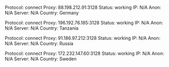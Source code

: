Protocol: connect
Proxy: 88.198.212.91:3128
Status: working
IP: N/A
Anon: N/A
Server: N/A
Country: Germany

Protocol: connect
Proxy: 196.192.76.185:3128
Status: working
IP: N/A
Anon: N/A
Server: N/A
Country: Tanzania

Protocol: connect
Proxy: 91.186.97.212:3128
Status: working
IP: N/A
Anon: N/A
Server: N/A
Country: Russia

Protocol: connect
Proxy: 172.232.147.60:3128
Status: working
IP: N/A
Anon: N/A
Server: N/A
Country: Sweden

